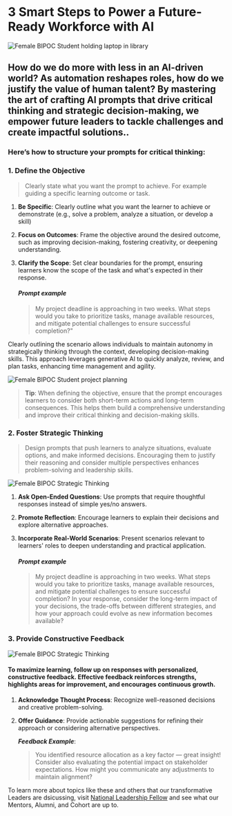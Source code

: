# 3 Smart Steps to Power a Future-Ready Workforce with AI 

![Female BIPOC Student holding laptop in library](https://plus.unsplash.com/premium_photo-1682974406909-4d1949ab75ab?w=1600&auto=format&fit=crop&q=60&ixlib=rb-4.0.3&ixid=M3wxMjA3fDB8MHxzZWFyY2h8MTN8fHNjaG9vbCUyMGNvbGxlZ2UlMjB3b3JrZm9yY2V8ZW58MHx8MHx8fDA%3D)

## How do we do more with less in an AI-driven world? As automation reshapes roles, how do we justify the value of human talent? By mastering the art of crafting AI prompts that drive critical thinking and strategic decision-making, we empower future leaders to tackle challenges and create impactful solutions..

### Here’s how to structure your prompts for critical thinking:

### 1. Define the Objective
>Clearly state what you want the prompt to achieve. For example guiding a specific learning outcome or task.

 1. **Be Specific**: Clearly outline what you want the learner to achieve or demonstrate (e.g., solve a problem, analyze a situation, or develop a skill)
2. **Focus on Outcomes**: Frame the objective around the desired outcome, such as improving decision-making, fostering creativity, or deepening understanding.

3. **Clarify the Scope**: Set clear boundaries for the prompt, ensuring learners know the scope of the task and what's expected in their response. 

    #### *Prompt example* ####
    >My project deadline is approaching in two weeks. What steps would you take to prioritize tasks, manage available resources, and mitigate potential challenges to ensure successful completion?"

Clearly outlining the scenario allows individuals to maintain autonomy in strategically thinking through the context, developing decision-making skills. This approach leverages generative AI to quickly analyze, review, and plan tasks, enhancing time management and agility.

![Female BIPOC Student project planning](https://media.istockphoto.com/id/486843004/photo/business-woman-checking-sticky-notes.jpg?s=612x612&w=0&k=20&c=jFNikU9LhpmvgSizvy6H20Gss_zDIDUjAvH_FoYQjEI=)



>**Tip**: When defining the objective, ensure that the prompt encourages learners to consider both short-term actions and long-term consequences. This helps them build a comprehensive understanding and improve their critical thinking and decision-making skills.

### 2. Foster Strategic Thinking 

> Design prompts that push learners to analyze situations, evaluate options, and make informed decisions. Encouraging them to justify their reasoning and consider multiple perspectives enhances problem-solving and leadership skills.

![Female BIPOC Strategic Thinking](https://media.istockphoto.com/id/1737229297/photo/female-hand-puts-adhesive-sticky-notes-in-glass-wall-in-office-during-evaluating-business.jpg?s=612x612&w=0&k=20&c=3DCdM9n737k8vOkle4eZnRv_RnWNqrcRpPysi9Qvzw4=)


1. **Ask Open-Ended Questions**: Use prompts that require thoughtful responses instead of simple yes/no answers.

2. **Promote Reflection**: Encourage learners to explain their decisions and explore alternative approaches.

3. **Incorporate Real-World Scenarios**: Present scenarios relevant to learners' roles to deepen understanding and practical application.

    #### *Prompt example* ####
    > My project deadline is approaching in two weeks. What steps would you take to prioritize tasks, manage available resources, and mitigate potential challenges to ensure successful completion? In your response, consider the long-term impact of your decisions, the trade-offs between different strategies, and how your approach could evolve as new information becomes available?

### 3. Provide Constructive Feedback 
![Female BIPOC Strategic Thinking](https://media.istockphoto.com/id/1494588500/photo/interracial-business-meeting-in-boardroom.jpg?s=612x612&w=0&k=20&c=K7jk4Hbp7wHJqIKMkPq2XvLYslJm9Oijx7Uv_fOxfXE=)

#### To maximize learning, follow up on responses with personalized, constructive feedback. Effective feedback reinforces strengths, highlights areas for improvement, and encourages continuous growth.


1. **Acknowledge Thought Process**: Recognize well-reasoned decisions and creative problem-solving.

2. **Offer Guidance**: Provide actionable suggestions for refining their approach or considering alternative perspectives.




    ***Feedback Example***:
    >You identified resource allocation as a key factor — great insight! Consider also evaluating the potential impact on stakeholder expectations. How might you communicate any adjustments to maintain alignment?


To learn more about topics like these and others that our transformative Leaders are dsicussing, visit [National Leadership Fellow](hhttps://plus.unsplash.com/premium_photo-1682284079685-657fb4f33de5?w=1600&auto=format&fit=crop&q=60&ixlib=rb-4.0.3&ixid=M3wxMjA3fDB8MHxzZWFyY2h8NXx8YWklMjBwb3dlcmVkJTIwd29ya2ZvcmNlJTIwcHJvbXB0JTIwY29sbGVnZXxlbnwwfHwwfHx8MA%3D%3D) and see what our Mentors, Alumni, and Cohort are up to.
